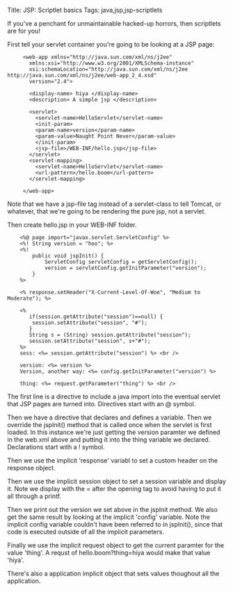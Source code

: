 Title: JSP: Scriptlet basics
Tags: java,jsp,jsp-scriptlets

If you've a penchant for unmaintainable hacked-up horrors, then scriptlets are for you!

First tell your servlet container you're going to be looking at a JSP page:

		 <web-app xmlns="http://java.sun.com/xml/ns/j2ee" 
		   xmlns:xsi="http://www.w3.org/2001/XMLSchema-instance"
		   xsi:schemaLocation="http://java.sun.com/xml/ns/j2ee http://java.sun.com/xml/ns/j2ee/web-app_2_4.xsd"
		   version="2.4">

		   <display-name> hiya </display-name>
		   <description> A simple jsp </description>

		   <servlet>
		     <servlet-name>HelloServlet</servlet-name>
		     <init-param>
			 <param-name>version</param-name>
			 <param-value>Naught Point Never</param-value>
		     </init-param>
		     <jsp-file>/WEB-INF/hello.jsp</jsp-file>
		   </servlet>
		   <servlet-mapping>
		     <servlet-name>HelloServlet</servlet-name>
		     <url-pattern>/hello.boom</url-pattern>
		   </servlet-mapping> 

		 </web-app>

Note that we have a jsp-file tag instead of a servlet-class to tell Tomcat, or whatever, that we're going to be rendering the pure jsp, not a servlet.

Then create hello.jsp in your WEB-INF folder.

		<%@ page import="javax.servlet.ServletConfig" %>
		<%! String version = "hoo"; %>
		<%!
			public void jspInit() {
				ServletConfig servletConfig = getServletConfig();
				version = servletConfig.getInitParameter("version");
			}
		%>

		<% response.setHeader("X-Current-Level-Of-Woe", "Medium to Moderate"); %>

		<% 
		   if(session.getAttribute("session")==null) {
		    session.setAttribute("session", "#"); 
		   }
		   String s = (String) session.getAttribute("session");
		   session.setAttribute("session", s+"#"); 
		%>
		sess: <%= session.getAttribute("session") %> <br />

		version: <%= version %>
		Version, another way: <%= config.getInitParameter("version") %>

		thing: <%= request.getParameter("thing") %> <br />

The first line is a directive to include a java import into the eventual servlet that JSP pages are turned into. Directives start with an @ symbol.

Then we have a directive that declares and defines a variable. Then we override the jspInit() method that is called once when the servlet is first loaded. In this instance we're just getting the version paramter we defined in the web.xml above and putting it into the thing variable we declared. Declarations start with a ! symbol.

Then we use the implicit 'response' variabl to set a custom header on the response object.

Then we use the implicit session object to set a session variable and display it. Note we display with the = after the opening tag to avoid having to put it all through a printf.

Then we print out the version we set above in the jspInit method. We also get the same result by looking at the implicit 'config' variable. Note the implicit config variable couldn't have been referred to in jspInit(), since that code is executed outside of all the implicit parameters.

Finally we use the implicit request object to get the current paramter for the value 'thing'. A requst of hello.boom?thing=hiya would make that value 'hiya'.

There's also a application implicit object that sets values thoughout all the application.
